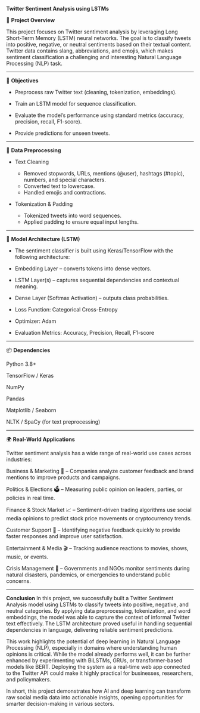 **Twitter Sentiment Analysis using LSTMs**

📌 **Project Overview**

This project focuses on Twitter sentiment analysis by leveraging Long Short-Term Memory (LSTM) neural networks. The goal is to classify tweets into positive, negative, or neutral sentiments based on their textual content. Twitter data contains slang, abbreviations, and emojis, which makes sentiment classification a challenging and interesting Natural Language Processing (NLP) task.

---

🎯 **Objectives**

- Preprocess raw Twitter text (cleaning, tokenization, embeddings).

- Train an LSTM model for sequence classification.

- Evaluate the model’s performance using standard metrics (accuracy, precision, recall, F1-score).

- Provide predictions for unseen tweets.

---

🔧 **Data Preprocessing**

- Text Cleaning
    - Removed stopwords, URLs, mentions (@user), hashtags (#topic), numbers, and special characters.
    - Converted text to lowercase.
    - Handled emojis and contractions.

- Tokenization & Padding
    - Tokenized tweets into word sequences.
    - Applied padding to ensure equal input lengths.

---

🤖 **Model Architecture (LSTM)**

- The sentiment classifier is built using Keras/TensorFlow with the following architecture:

- Embedding Layer – converts tokens into dense vectors.

- LSTM Layer(s) – captures sequential dependencies and contextual meaning.

- Dense Layer (Softmax Activation) – outputs class probabilities.

- Loss Function: Categorical Cross-Entropy
- Optimizer: Adam
- Evaluation Metrics: Accuracy, Precision, Recall, F1-score

---

📦 **Dependencies**

Python 3.8+

TensorFlow / Keras

NumPy

Pandas

Matplotlib / Seaborn

NLTK / SpaCy (for text preprocessing)

---

🌍 **Real-World Applications**

Twitter sentiment analysis has a wide range of real-world use cases across industries:

Business & Marketing 🏢 – Companies analyze customer feedback and brand mentions to improve products and campaigns.

Politics & Elections 🗳 – Measuring public opinion on leaders, parties, or policies in real time.

Finance & Stock Market 📈 – Sentiment-driven trading algorithms use social media opinions to predict stock price movements or cryptocurrency trends.

Customer Support 💬 – Identifying negative feedback quickly to provide faster responses and improve user satisfaction.

Entertainment & Media 🎬 – Tracking audience reactions to movies, shows, music, or events.

Crisis Management 🚨 – Governments and NGOs monitor sentiments during natural disasters, pandemics, or emergencies to understand public concerns.

---

**Conclusion**
In this project, we successfully built a Twitter Sentiment Analysis model using LSTMs to classify tweets into positive, negative, and neutral categories. By applying data preprocessing, tokenization, and word embeddings, the model was able to capture the context of informal Twitter text effectively. The LSTM architecture proved useful in handling sequential dependencies in language, delivering reliable sentiment predictions.

This work highlights the potential of deep learning in Natural Language Processing (NLP), especially in domains where understanding human opinions is critical. While the model already performs well, it can be further enhanced by experimenting with BiLSTMs, GRUs, or transformer-based models like BERT. Deploying the system as a real-time web app connected to the Twitter API could make it highly practical for businesses, researchers, and policymakers.

In short, this project demonstrates how AI and deep learning can transform raw social media data into actionable insights, opening opportunities for smarter decision-making in various sectors.

